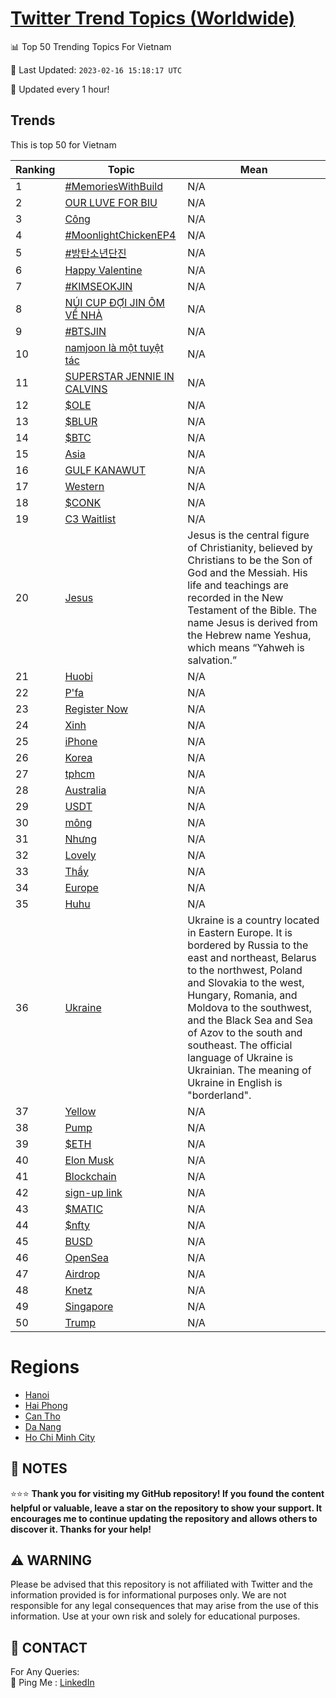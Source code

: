 [Twitter Trend Topics (Worldwide)](https://github.com/ErcinDedeoglu/Twitter-Trend-Topics)
==========


📊 Top 50 Trending Topics For Vietnam

📆 Last Updated: `2023-02-16 15:18:17 UTC`

🔧 Updated every 1 hour!


## Trends

This is top 50 for Vietnam

| Ranking | Topic | Mean |
| ------- | ------------ | ------------ |
| 1 | [#MemoriesWithBuild](http://twitter.com/search?q=%23MemoriesWithBuild) | N/A |
| 2 | [OUR LUVE FOR BIU](http://twitter.com/search?q=OUR+LUVE+FOR+BIU) | N/A |
| 3 | [Công](http://twitter.com/search?q=C%c3%b4ng) | N/A |
| 4 | [#MoonlightChickenEP4](http://twitter.com/search?q=%23MoonlightChickenEP4) | N/A |
| 5 | [#방탄소년단진](http://twitter.com/search?q=%23%eb%b0%a9%ed%83%84%ec%86%8c%eb%85%84%eb%8b%a8%ec%a7%84) | N/A |
| 6 | [Happy Valentine](http://twitter.com/search?q=Happy+Valentine) | N/A |
| 7 | [#KIMSEOKJIN](http://twitter.com/search?q=%23KIMSEOKJIN) | N/A |
| 8 | [NÚI CUP ĐỢI JIN ÔM VỀ NHÀ](http://twitter.com/search?q=N%c3%9aI+CUP+%c4%90%e1%bb%a2I+JIN+%c3%94M+V%e1%bb%80+NH%c3%80) | N/A |
| 9 | [#BTSJIN](http://twitter.com/search?q=%23BTSJIN) | N/A |
| 10 | [namjoon là một tuyệt tác](http://twitter.com/search?q=namjoon+l%c3%a0+m%e1%bb%99t+tuy%e1%bb%87t+t%c3%a1c) | N/A |
| 11 | [SUPERSTAR JENNIE IN CALVINS](http://twitter.com/search?q=SUPERSTAR+JENNIE+IN+CALVINS) | N/A |
| 12 | [$OLE](http://twitter.com/search?q=%24OLE) | N/A |
| 13 | [$BLUR](http://twitter.com/search?q=%24BLUR) | N/A |
| 14 | [$BTC](http://twitter.com/search?q=%24BTC) | N/A |
| 15 | [Asia](http://twitter.com/search?q=Asia) | N/A |
| 16 | [GULF KANAWUT](http://twitter.com/search?q=GULF+KANAWUT) | N/A |
| 17 | [Western](http://twitter.com/search?q=Western) | N/A |
| 18 | [$CONK](http://twitter.com/search?q=%24CONK) | N/A |
| 19 | [C3 Waitlist](http://twitter.com/search?q=C3+Waitlist) | N/A |
| 20 | [Jesus](http://twitter.com/search?q=Jesus) | Jesus is the central figure of Christianity, believed by Christians to be the Son of God and the Messiah. His life and teachings are recorded in the New Testament of the Bible. The name Jesus is derived from the Hebrew name Yeshua, which means “Yahweh is salvation.” |
| 21 | [Huobi](http://twitter.com/search?q=Huobi) | N/A |
| 22 | [P'fa](http://twitter.com/search?q=P%27fa) | N/A |
| 23 | [Register Now](http://twitter.com/search?q=Register+Now) | N/A |
| 24 | [Xinh](http://twitter.com/search?q=Xinh) | N/A |
| 25 | [iPhone](http://twitter.com/search?q=iPhone) | N/A |
| 26 | [Korea](http://twitter.com/search?q=Korea) | N/A |
| 27 | [tphcm](http://twitter.com/search?q=tphcm) | N/A |
| 28 | [Australia](http://twitter.com/search?q=Australia) | N/A |
| 29 | [USDT](http://twitter.com/search?q=USDT) | N/A |
| 30 | [mông](http://twitter.com/search?q=m%c3%b4ng) | N/A |
| 31 | [Nhưng](http://twitter.com/search?q=Nh%c6%b0ng) | N/A |
| 32 | [Lovely](http://twitter.com/search?q=Lovely) | N/A |
| 33 | [Thầy](http://twitter.com/search?q=Th%e1%ba%a7y) | N/A |
| 34 | [Europe](http://twitter.com/search?q=Europe) | N/A |
| 35 | [Huhu](http://twitter.com/search?q=Huhu) | N/A |
| 36 | [Ukraine](http://twitter.com/search?q=Ukraine) | Ukraine is a country located in Eastern Europe. It is bordered by Russia to the east and northeast, Belarus to the northwest, Poland and Slovakia to the west, Hungary, Romania, and Moldova to the southwest, and the Black Sea and Sea of Azov to the south and southeast. The official language of Ukraine is Ukrainian. The meaning of Ukraine in English is "borderland". |
| 37 | [Yellow](http://twitter.com/search?q=Yellow) | N/A |
| 38 | [Pump](http://twitter.com/search?q=Pump) | N/A |
| 39 | [$ETH](http://twitter.com/search?q=%24ETH) | N/A |
| 40 | [Elon Musk](http://twitter.com/search?q=Elon+Musk) | N/A |
| 41 | [Blockchain](http://twitter.com/search?q=Blockchain) | N/A |
| 42 | [sign-up link](http://twitter.com/search?q=sign-up+link) | N/A |
| 43 | [$MATIC](http://twitter.com/search?q=%24MATIC) | N/A |
| 44 | [$nfty](http://twitter.com/search?q=%24nfty) | N/A |
| 45 | [BUSD](http://twitter.com/search?q=BUSD) | N/A |
| 46 | [OpenSea](http://twitter.com/search?q=OpenSea) | N/A |
| 47 | [Airdrop](http://twitter.com/search?q=Airdrop) | N/A |
| 48 | [Knetz](http://twitter.com/search?q=Knetz) | N/A |
| 49 | [Singapore](http://twitter.com/search?q=Singapore) | N/A |
| 50 | [Trump](http://twitter.com/search?q=Trump) | N/A |



# Regions

* [Hanoi](</Vietnam/Hanoi.md>)
* [Hai Phong](</Vietnam/Hai Phong.md>)
* [Can Tho](</Vietnam/Can Tho.md>)
* [Da Nang](</Vietnam/Da Nang.md>)
* [Ho Chi Minh City](</Vietnam/Ho Chi Minh City.md>)



## 📝 NOTES

⭐⭐⭐ **Thank you for visiting my GitHub repository! If you found the content helpful or valuable, leave a star on the repository to show your support. It encourages me to continue updating the repository and allows others to discover it. Thanks for your help!**


## ⚠️ WARNING

Please be advised that this repository is not affiliated with Twitter and the information provided is for informational purposes only. We are not responsible for any legal consequences that may arise from the use of this information. Use at your own risk and solely for educational purposes.


## 📨 CONTACT

 For Any Queries:  
            🏓 Ping Me : [LinkedIn](https://www.linkedin.com/in/ercindedeoglu/)

